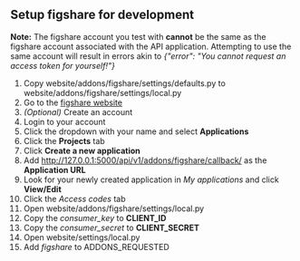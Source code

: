 ## Setup figshare for development

**Note:** The figshare account you test with **cannot** be the same as the figshare account
associated with the API application. Attempting to use the same account will result in errors
akin to *{"error": "You cannot request an access token for yourself!"}*

1. Copy website/addons/figshare/settings/defaults.py to website/addons/figshare/settings/local.py
2. Go to the [figshare website](http://figshare.com)
3. *(Optional)* Create an account
4. Login to your account
5. Click the dropdown with your name and select **Applications**
6. Click the **Projects** tab
7. Click **Create a new application**
8. Add http://127.0.0.1:5000/api/v1/addons/figshare/callback/ as the **Application URL**
9. Look for your newly created application in *My applications* and click **View/Edit**
10. Click the *Access codes* tab
11. Open website/addons/figshare/settings/local.py
  1. Copy the *consumer_key* to **CLIENT_ID**
  2. Copy the *consumer_secret* to **CLIENT_SECRET**
12. Open website/settings/local.py
  3. Add *figshare* to ADDONS_REQUESTED